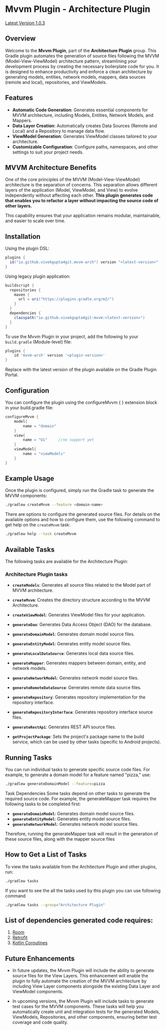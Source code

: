 # Mvvm Plugin - Architecture Plugin  
[Latest Version  1.0.3](https://plugins.gradle.org/plugin/io.github.vivekgupta4git.mvvm-arch)

## Overview

Welcome to the **Mvvm Plugin**, part of the **Architecture Plugin** group. 
This Gradle plugin automates the generation of source files following the MVVM (Model-View-ViewModel) architecture pattern, 
streamlining your development process by creating the necessary boilerplate code for you. 
It is designed to enhance productivity and enforce a clean architecture by generating models, entities, network models, mappers, data sources (remote and local), 
repositories, and ViewModels.

## Features

- **Automatic Code Generation**: Generates essential components for MVVM architecture, including Models, Entities, Network Models, and Mappers.
- **Data Layer Creation**: Automatically creates Data Sources (Remote and Local) and a Repository to manage data flow.
- **ViewModel Generation**: Generates ViewModel classes tailored to your architecture.
- **Customizable Configuration**: Configure paths, namespaces, and other settings to suit your project needs.

## MVVM Architecture Benefits

One of the core principles of the MVVM (Model-View-ViewModel) architecture is the separation of concerns. This separation allows different layers of the application (Model, ViewModel, and View)
to evolve independently without affecting each other.
**This plugin generates code that enables you to refactor a layer without impacting the source code of other layers.**

This capability ensures that your application remains modular, maintainable, and easier to scale over time.

## Installation
Using the plugin DSL:
```groovy
plugins {
  id("io.github.vivekgupta4git.mvvm-arch") version "<latest-version>"
}
```
Using legacy plugin application:
```groovy
buildscript {
  repositories {
    maven {
      url = uri("https://plugins.gradle.org/m2/")
    }
  }
  dependencies {
    classpath("io.github.vivekgupta4git:mvvm:<latest-version>")
  }
}
```
To use the Mvvm Plugin in your project, add the following to your `build.gradle` (Module-level) file:
```groovy
plugins {
    id 'mvvm-arch' version '<plugin-version>'
}
```
Replace <plugin-version> with the latest version of the plugin available on the Gradle Plugin Portal.

## Configuration
You can configure the plugin using the configureMvvm { } extension block in your build.gradle file:
```groovy
configureMvvm {
    model{
        name = "domain"
    }
    view{
        name = "Ui"     //no support yet
    }
    viewModel{
        name = "viewModels"
    }
}
```
## Example Usage
Once the plugin is configured, simply run the Gradle task to generate the MVVM components:
```bash 
./gradlew createMvvm --feature <domain-name>
```
There are options to configure the generated source files.
For details on the available options and how to configure them,
use the following command to get help on the `createMvvm` task:
```bash
./gradlew help --task createMvvm
```
## Available Tasks

The following tasks are available for the Architecture Plugin:

### Architecture Plugin tasks

- **`createModels`**: Generates all source files related to the Model part of MVVM architecture.

- **`createMvvm`**: Creates the directory structure according to the MVVM Architecture.

- **`createViewModel`**: Generates ViewModel files for your application.

- **`generateDao`**: Generates Data Access Object (DAO) for the database.

- **`generateDomainModel`**: Generates domain model source files.

- **`generateEntityModel`**: Generates entity model source files.

- **`generateLocalDataSource`**: Generates local data source files.

- **`generateMapper`**: Generates mappers between domain, entity, and network models.

- **`generateNetworkModel`**: Generates network model source files.

- **`generateRemoteDataSource`**: Generates remote data source files.

- **`generateRepository`**: Generates repository implementation for the repository interface.

- **`generateRepositoryInterface`**: Generates repository interface source files.

- **`generateRestApi`**: Generates REST API source files.

- **`getProjectPackage`**: Sets the project's package name to the build service, which can be used by other tasks (specific to Android projects).

## Running Tasks
You can run individual tasks to generate specific source code files. For example, to generate a domain model for a feature named "pizza," use:
```bash
./gradlew generateDomainModel --feature=pizza 
```
Task Dependencies
Some tasks depend on other tasks to generate the required source code. For example, the generateMapper task requires the following tasks to be completed first:
- **`generateDomainModel`**: Generates domain model source files.
- **`generateEntityModel`**: Generates entity model source files.
- **`generateNetworkModel`**: Generates network model source files.

Therefore, running the generateMapper task will result in the generation of these source files, along with the mapper source files

## How to Get a List of Tasks
To view the tasks available from the Architecture Plugin and other plugins, run:
```bash
./gradlew tasks
````
If you want to see the all the tasks used by this plugin you can use following command
```bash
./gradlew tasks --group="Architecture Plugin"
```

## List of dependencies generated code requires:
1. [Room](https://developer.android.com/jetpack/androidx/releases/room)
2. [Retrofit](https://square.github.io/retrofit/)
3. [Kotlin Coroutines](https://github.com/Kotlin/kotlinx.coroutines?tab=readme-ov-file#android)

## Future Enhancements

- In future updates, the Mvvm Plugin will include the ability to generate source files for the View Layers.
  This enhancement will enable the plugin to fully automate the creation of the MVVM architecture
  by including View Layer components alongside the existing Data Layer and ViewModel components.

- In upcoming versions, the Mvvm Plugin will include tasks to generate test cases for the MVVM components.
  These tasks will help you automatically create unit and integration tests for the generated Models, ViewModels,
  Repositories, and other components, ensuring better test coverage and code quality.


